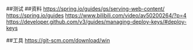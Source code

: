 ##测试
##资料
https://spring.io/guides/gs/serving-web-content/
https://spring.io/guides
https://www.bilibili.com/video/av50200264/?p=4
https://developer.github.com/v3/guides/managing-deploy-keys/#deploy-keys

##工具
https://git-scm.com/download/win
